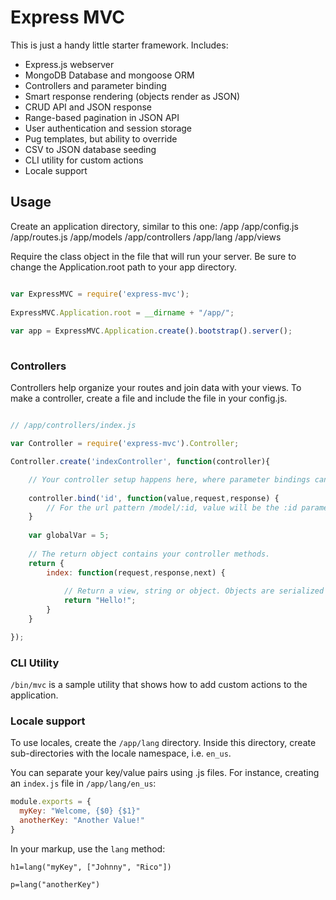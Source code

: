 # Express MVC

This is just a handy little starter framework. Includes:

- Express.js webserver
- MongoDB Database and mongoose ORM
- Controllers and parameter binding
- Smart response rendering (objects render as JSON)
- CRUD API and JSON response
- Range-based pagination in JSON API
- User authentication and session storage
- Pug templates, but ability to override
- CSV to JSON database seeding
- CLI utility for custom actions
- Locale support

## Usage

Create an application directory, similar to this one:
/app
/app/config.js
/app/routes.js
/app/models
/app/controllers
/app/lang
/app/views

Require the class object in the file that will run your server. Be sure to change the Application.root path to your app directory.

```javascript

var ExpressMVC = require('express-mvc');
 
ExpressMVC.Application.root = __dirname + "/app/";
 
var app = ExpressMVC.Application.create().bootstrap().server();
 
```

### Controllers

Controllers help organize your routes and join data with your views. To make a controller, create a file and include the file in your config.js.

```javascript

// /app/controllers/index.js

var Controller = require('express-mvc').Controller;

Controller.create('indexController', function(controller){

    // Your controller setup happens here, where parameter bindings can occur or globals set.
    
    controller.bind('id', function(value,request,response) {
        // For the url pattern /model/:id, value will be the :id parameter value.
    }
    
    var globalVar = 5;
    
    // The return object contains your controller methods.
    return {
        index: function(request,response,next) {
        
            // Return a view, string or object. Objects are serialized into JSON responses.
            return "Hello!";
        }
    }

});

```

### CLI Utility

`/bin/mvc` is a sample utility that shows how to add custom actions to the application. 


### Locale support

To use locales, create the `/app/lang` directory. Inside this directory, create sub-directories with the locale namespace, i.e. `en_us`.

You can separate your key/value pairs using .js files. For instance, creating an `index.js` file in `/app/lang/en_us`:
```javascript
module.exports = {
  myKey: "Welcome, {$0} {$1}"
  anotherKey: "Another Value!"
}
```

In your markup, use the `lang` method:

```
h1=lang("myKey", ["Johnny", "Rico"])

p=lang("anotherKey")
```

